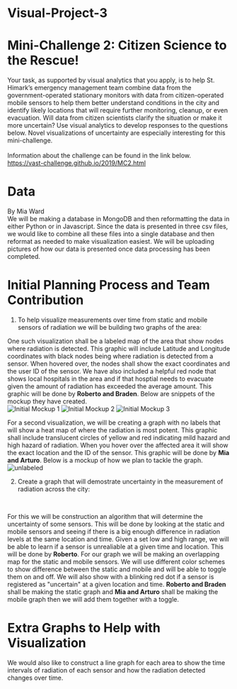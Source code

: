 # Visual-Project-3
# Mini-Challenge 2: Citizen Science to the Rescue!
Your task, as supported by visual analytics that you apply, is to help St. Himark’s emergency management team combine data from the government-operated stationary monitors with data from citizen-operated mobile sensors to help them better understand conditions in the city and identify likely locations that will require further monitoring, cleanup, or even evacuation. Will data from citizen scientists clarify the situation or make it more uncertain? Use visual analytics to develop responses to the questions below. Novel visualizations of uncertainty are especially interesting for this mini-challenge. <br/> <br/>
Information about the challenge can be found in the link below. <br/>
https://vast-challenge.github.io/2019/MC2.html

# Data
By Mia Ward <br/>
We will be making a database in MongoDB and then reformatting the data in either Python or in Javascript. Since the data is presented in three csv files, we would like to combine all these files into a single database and then reformat as needed to make visualization easiest. We will be uploading pictures of how our data is presented once data processing has been completed. <br/>

# Initial Planning Process and Team Contribution
1. To help visualize measurements over time from static and mobile sensors of radiation we will be building two graphs of the area: <br/>

One such visualization shall be a labeled map of the area that show nodes where radiation is detected. This graphic will include Latitude and Longitude coordinates with black nodes being where radiation is detected from a sensor. When hovered over, the nodes shall show the exact coordinates and the user ID of the sensor. We have also included a helpful red node that shows local hospitals in the area and if that hosptial needs to evacuate given the amount of radiation has exceeded the average amount. This graphic will be done by **Roberto and Braden**. Below are snippets of the mockup they have created. <br/>
![Initial Mockup 1](https://user-images.githubusercontent.com/44125513/57083165-b69ef400-6cbd-11e9-9d66-9c4d7a57c656.png)
![Initial Mockup 2](https://user-images.githubusercontent.com/44125513/57083250-d8987680-6cbd-11e9-846e-7dd04eda0b39.png)
![Initial Mockup 3](https://user-images.githubusercontent.com/44125513/57083254-d9c9a380-6cbd-11e9-8795-8bb4542d1404.png)
<br/>

For a second visualization, we will be creating a graph with no labels that will show a heat map of where the radiation is most potent. This graphic shall include translucent circles of yellow and red indicating mild hazard and high hazard of radiation. When you hover over the affected area it will show the exact location and the ID of the sensor. This graphic will be done by **Mia and Arturo**. Below is a mockup of how we plan to tackle the graph. <br/>
![unlabeled](https://user-images.githubusercontent.com/44125513/57084097-4beeb800-6cbf-11e9-8e0f-8b4d53f00bf8.JPG)
<br/>

2. Create a graph that will demostrate uncertainty in the measurement of radiation across the city:
<br/>

For this we will be construction an algorithm that will determine the uncertainty of some sensors. This will be done by looking at the static and mobile sensors and seeing if there is a big enough difference in radiation levels at the same location and time. Given a set low and high range, we will be able to learn if a sensor is unrealiable at a given time and location. This will be done by **Roberto**. For our graph we will be making an overlapping map for the static and mobile sensors. We will use different color schemes to show difference between the static and mobile and will be able to toggle them on and off. We will also show with a blinking red dot if a sensor is registered as "uncertain" at a given location and time. **Roberto and Braden** shall be making the static graph and **Mia and Arturo** shall be making the mobile graph then we will add them together with a toggle.
<br/>

# Extra Graphs to Help with Visualization

We would also like to construct a line graph for each area to show the time intervals of radiation of each sensor and how the radiation detected changes over time.

